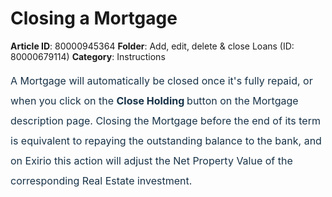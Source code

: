 # Closing a Mortgage

**Article ID**: 80000945364
**Folder**: Add, edit, delete & close Loans (ID: 80000679114)
**Category**: Instructions

<p style="box-sizing: border-box; margin: 0px 0px 0px 0in; font-size: 16px; line-height: 32px; word-break: normal; overflow-wrap: break-word; color: rgb(24, 50, 71); font-style: normal; font-variant-ligatures: normal; font-variant-caps: normal; font-weight: 400; letter-spacing: normal; orphans: 2; text-indent: 0px; text-transform: none; white-space: normal; widows: 2; word-spacing: 0px; -webkit-text-stroke-width: 0px;  text-decoration-thickness: initial; text-decoration-style: initial; text-decoration-color: initial; font-family: -apple-system, system-ui, "Segoe UI", Roboto, "Helvetica Neue", Arial, sans-serif; text-align: justify;"><span dir="ltr" style="box-sizing: border-box; font-size: 16px; line-height: 32px;">A Mortgage will automatically be closed once it's fully repaid, or when you click on the <strong dir="ltr">Close Holding </strong>button on the Mortgage description page. Closing the Mortgage before the end of its term is equivalent to repaying the outstanding balance to the bank, and on Exirio this action will adjust the Net Property Value of the corresponding Real Estate investment. </span></p>